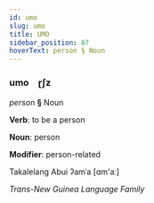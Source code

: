 ```yaml
---
id: umo
slug: umo
title: UMO
sidebar_position: 87
hoverText: person § Noun
---
```


### umo&emsp;<span kind="abugida">ɽʃƶ</span>

*person* **§** Noun

**Verb**: to be a person

**Noun**: person

**Modifier**: person-related

Takalelang Abui  ʔamˈa [ɑm'aː]

*Trans-New Guinea Language Family*